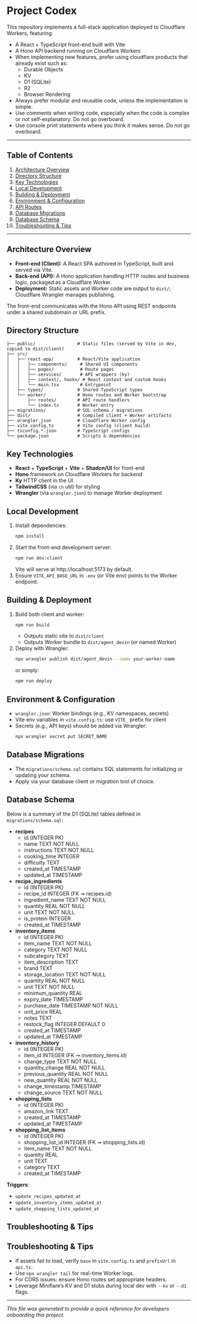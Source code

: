 # Project Codex

This repository implements a full-stack application deployed to Cloudflare Workers, featuring:
- A React + TypeScript front-end built with Vite
- A Hono API backend running on Cloudflare Workers
- When implementing new features, prefer using cloudflare products that already exist such as:
  - Durable Objects
  - KV
  - D1 (SQLite)
  - R2
  - Browser Rendering
- Always prefer modular and reusable code, unless the implementation is simple.
- Use comments when writing code, especially when the code is complex or not self-explanatory. Do not go overboard.
- Use console print statements where you think it makes sense. Do not go overboard.

---

## Table of Contents
1. [Architecture Overview](#architecture-overview)
2. [Directory Structure](#directory-structure)
3. [Key Technologies](#key-technologies)
4. [Local Development](#local-development)
5. [Building & Deployment](#building--deployment)
6. [Environment & Configuration](#environment--configuration)
7. [API Routes](#api-routes)
8. [Database Migrations](#database-migrations)
9. [Database Schema](#database-schema)
10. [Troubleshooting & Tips](#troubleshooting--tips)

---

## Architecture Overview

- **Front-end (Client):** A React SPA authored in TypeScript, built and served via Vite.
- **Back-end (API):** A Hono application handling HTTP routes and business logic, packaged as a Cloudflare Worker.
- **Deployment:** Static assets and Worker code are output to `dist/`; Cloudflare Wrangler manages publishing.

The front-end communicates with the Hono API using REST endpoints under a shared subdomain or URL prefix.

## Directory Structure

```
├── public/                # Static files (served by Vite in dev, copied to dist/client)
├── src/
│   ├── react-app/         # React/Vite application
│   │   ├── components/     # Shared UI components
│   │   ├── pages/          # Route pages
│   │   ├── services/       # API wrappers (ky)
│   │   ├── context/, hooks/ # React context and custom hooks
│   │   └── main.tsx        # Entrypoint
│   ├── types/             # Shared TypeScript types
│   └── worker/            # Hono routes and Worker bootstrap
│       ├── routes/        # API route handlers
│       └── index.ts       # Worker entry
├── migrations/            # SQL schema / migrations
├── dist/                  # Compiled client + Worker artifacts
├── wrangler.json          # Cloudflare Worker config
├── vite.config.ts         # Vite config (client build)
├── tsconfig.*.json        # TypeScript configs
└── package.json           # Scripts & dependencies
```

## Key Technologies
- **React** + **TypeScript** + **Vite** + **Shadcn/UI** for front-end
- **Hono** framework on Cloudflare Workers for backend
- **Ky** HTTP client in the UI
- **TailwindCSS** (via `cn` util) for styling
- **Wrangler** (via `wrangler.json`) to manage Worker deployment

## Local Development

1. Install dependencies:
   ```bash
   npm install
   ```
2. Start the front-end development server:
   ```bash
   npm run dev:client
   ```
   Vite will serve at http://localhost:5173 by default.
3. Ensure `VITE_API_BASE_URL` in `.env` (or Vite env) points to the Worker endpoint.

## Building & Deployment

1. Build both client and worker:
   ```bash
   npm run build
   ```
   - Outputs static site to `dist/client`
   - Outputs Worker bundle to `dist/agent_devin` (or named Worker)
2. Deploy with Wrangler:
   ```bash
   npx wrangler publish dist/agent_devin --name your-worker-name
   ```
   or simply:
   ```bash
   npm run deploy
   ```

## Environment & Configuration

- `wrangler.json`: Worker bindings (e.g., KV namespaces, secrets)
- Vite env variables in `vite.config.ts`: use `VITE_` prefix for client
- Secrets (e.g., API keys) should be added via Wrangler:
  ```bash
  npx wrangler secret put SECRET_NAME
  ```

## Database Migrations

- The `migrations/schema.sql` contains SQL statements for initializing or updating your schema.
- Apply via your database client or migration tool of choice.

## Database Schema

Below is a summary of the D1 (SQLite) tables defined in `migrations/schema.sql`:

- **recipes**
  - id (INTEGER PK)
  - name TEXT NOT NULL
  - instructions TEXT NOT NULL
  - cooking_time INTEGER
  - difficulty TEXT
  - created_at TIMESTAMP
  - updated_at TIMESTAMP
- **recipe_ingredients**
  - id (INTEGER PK)
  - recipe_id INTEGER (FK ➞ recipes.id)
  - ingredient_name TEXT NOT NULL
  - quantity REAL NOT NULL
  - unit TEXT NOT NULL
  - is_protein INTEGER
  - created_at TIMESTAMP
- **inventory_items**
  - id (INTEGER PK)
  - item_name TEXT NOT NULL
  - category TEXT NOT NULL
  - subcategory TEXT
  - item_description TEXT
  - brand TEXT
  - storage_location TEXT NOT NULL
  - quantity REAL NOT NULL
  - unit TEXT NOT NULL
  - minimum_quantity REAL
  - expiry_date TIMESTAMP
  - purchase_date TIMESTAMP NOT NULL
  - unit_price REAL
  - notes TEXT
  - restock_flag INTEGER DEFAULT 0
  - created_at TIMESTAMP
  - updated_at TIMESTAMP
- **inventory_history**
  - id (INTEGER PK)
  - item_id INTEGER (FK ➞ inventory_items.id)
  - change_type TEXT NOT NULL
  - quantity_change REAL NOT NULL
  - previous_quantity REAL NOT NULL
  - new_quantity REAL NOT NULL
  - change_timestamp TIMESTAMP
  - change_source TEXT NOT NULL
- **shopping_lists**
  - id (INTEGER PK)
  - amazon_link TEXT
  - created_at TIMESTAMP
  - updated_at TIMESTAMP
- **shopping_list_items**
  - id (INTEGER PK)
  - shopping_list_id INTEGER (FK ➞ shopping_lists.id)
  - item_name TEXT NOT NULL
  - quantity REAL
  - unit TEXT
  - category TEXT
  - created_at TIMESTAMP

**Triggers**:
- `update_recipes_updated_at`
- `update_inventory_items_updated_at`
- `update_shopping_lists_updated_at`

## Troubleshooting & Tips

## Troubleshooting & Tips
- If assets fail to load, verify `base` in `vite.config.ts` and `prefixUrl` in `api.ts`.
- Use `npx wrangler tail` for real-time Worker logs.
- For CORS issues: ensure Hono routes set appropriate headers.
- Leverage Miniflare’s KV and D1 stubs during local dev with `--kv` or `--d1` flags.

---

*This file was generated to provide a quick reference for developers onboarding this project.*